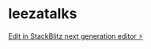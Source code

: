 # leezatalks

[Edit in StackBlitz next generation editor ⚡️](https://stackblitz.com/~/github.com/Ibrhimovic9989/leezatalks)